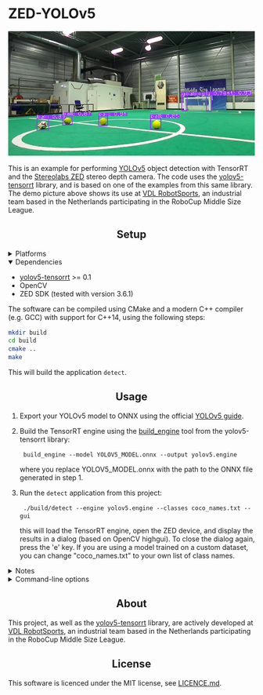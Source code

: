# ZED-YOLOv5

![](./docs/demo_robotsports.png)

This is an example for performing [YOLOv5](https://github.com/ultralytics/yolov5) object detection with TensorRT and the [Stereolabs ZED](https://www.stereolabs.com/) stereo depth camera. The code uses the [yolov5-tensorrt](https://github.com/noahmr/yolov5-tensorrt/) library, and is based on one of the examples from this same library. The demo picture above shows its use at [VDL RobotSports](https://robotsports.nl), an industrial team based in the Netherlands participating in the RoboCup Middle Size League.

## <div align="center">Setup</div>

<details>
<summary>Platforms</summary>
  
- Modern Linux distros
- NVIDIA L4T (Jetson platform)
</details>
  
<details open>
<summary>Dependencies</summary>

- [yolov5-tensorrt](https://github.com/noahmr/yolov5-tensorrt/) >= 0.1
- OpenCV
- ZED SDK (tested with version 3.6.1)
  
</details>

The software can be compiled using CMake and a modern C++ compiler (e.g. GCC)
with support for C++14, using the following steps:

```bash
mkdir build
cd build
cmake ..
make
```
This will build the application ```detect```.
  
  

## <div align="center">Usage</div>

1. Export your YOLOv5 model to ONNX using the official [YOLOv5 guide](https://github.com/ultralytics/yolov5/issues/251).
2. Build the TensorRT engine using the [build_engine](https://github.com/noahmr/yolov5-tensorrt/blob/main/examples/builder/README.md) tool from the yolov5-tensorrt library:

        build_engine --model YOLOV5_MODEL.onnx --output yolov5.engine
   where you replace YOLOV5_MODEL.onnx with the path to the ONNX file generated in step 1.
  
3. Run the ```detect``` application from this project:  

        ./build/detect --engine yolov5.engine --classes coco_names.txt --gui
   this will load the TensorRT engine, open the ZED device, and display the results in a dialog (based on OpenCV highgui). To close the dialog again, press the 'e' key. If you are using a model trained on a custom dataset, you can change "coco_names.txt" to your own list of class names.

<details>
<summary>Notes</summary>
  
- It appears that since [this](https://github.com/ultralytics/yolov5/pull/5699) pull request, the export.py script in the official YOLOv5 repository can now also directly export
to a TensorRT engine, so you could try that instead of steps 1 and 2. However, this has not been tested.
  
</details>

<details>
<summary>Command-line options</summary>
  
Basic usage:
```
./detect --engine ENGINE_PATH
```

Arguments:
- ```-h --help```: shows the help menu
- ```--engine```: [Mandatory] path to the TensorRT engine
- ```--classes```: [Optional] path to the file containing the class names
- ```--gui```: [Optional] Display the results using a GUI (requires OpenCV highgui)
- ```--svo```: [Optional] path to a ZED SVO file (to be used instead of a live sensor)
  
  
</details>


## <div align="center">About</div>

This project, as well as the [yolov5-tensorrt](https://github.com/noahmr/yolov5-tensorrt/) library, are actively developed
at [VDL RobotSports](https://robotsports.nl), an industrial team based in the Netherlands participating in the
RoboCup Middle Size League.



## <div align="center">License</div>

This software is licenced under the MIT license, see [LICENCE.md](LICENCE.md).
